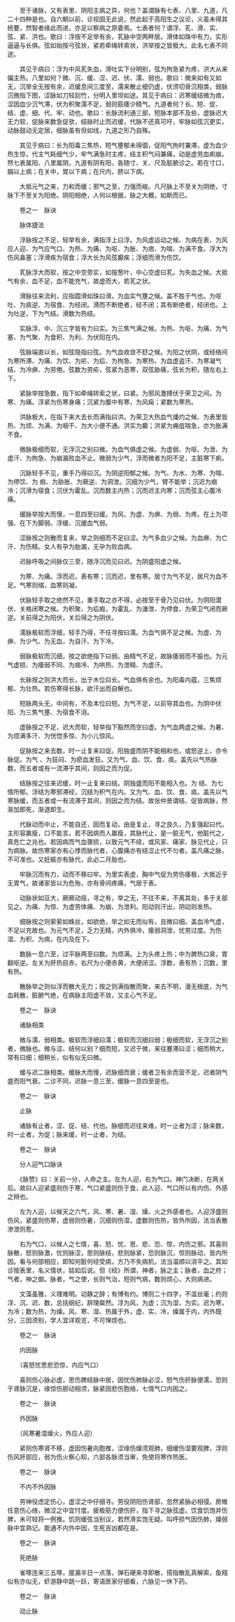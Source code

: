 <!-- { "loadSidebar": true } -->
　　至于诸脉，又有表里、阴阳主病之异，何也？盖谓脉有七表、八里、九道，凡二十四种是也。自六朝以前，诊视固无此说，然此起于高阳生之议论，义虽未得其统要，然智者缘此而进，亦足以察病之原委焉。七表者何？谓浮、芤、滑、实、弦、紧、洪也。歌曰：浮按不足举有余，芤脉中空两畔居。滑体如珠中有力，实形逼逼与长俱。弦如始按弓弦状，紧若牵绳转索状，洪举按之皆极大。此名七表不同途。

　　其见于病曰：浮为中风芤失血，滑吐实下分明别，弦为拘急紧为疼，洪大从来偏主热。八里如何？微、沉、缓、涩、迟、伏、濡、弱也。歌曰：微来如有又如无，沉举全无按有余，迟缓息间三度至，濡来散止细仍虚，伏须切骨沉相类，弱脉沉微指下图，涩脉如刀轻刮竹，分明入里坦如途。其见于病曰：迟寒缓结微为痞，涩因血少沉气滞，伏为积聚濡不足，弱则筋痿少精气。九道者何？长、短、促、结、虚、细、代、牢、动也。歌曰：长脉流利通三部，短脉本部不及些，虚脉迟大无力软，促脉来数急促欤，结脉时止而迟缓，代脉不还真可吁，牢脉如弦沉更实，动脉鼓动无定居，细脉虽有但如线，九道之形乃自殊。

　　其见于病曰：长为阳毒三焦热，短气壅郁未得倡，促阳气拘时兼滞，虚为血少热生惊，代主气耗细气少，牢气满急时主疼，结主积气闷兼痛，动是虚劳血痢崩。然七表属阳、八里属阴，九道有阴有阳，各随寸、关、尺及脏腑诊之。若在寸口，膈以上病；在关中，胃以下病；在尺内，脐以下病。

　　大抵元气之来，力和而缓；邪气之至，力强而峻。凡尺脉上不至关为阴绝，寸脉下不至关为阳绝。阴阳相绝，人何以根据，脉之大概，如斯而已。

　　卷之一　脉诀

　　脉体捷法

　　浮脉按之不足，轻举有余，满指浮上曰浮。为风虚运动之候、为病在表、为风应人迎、为气应气口、为热、为痛、为呕、为胀、为痞、为喘、为满不食。浮大为伤风鼻塞；浮滑疾为宿食；浮大长为风弦癫疾；浮细而滑为伤饮。

　　芤脉浮大而软，按之中空旁实，如按葱叶，中心空虚曰芤。为失血之候。大抵气有余，血不足，血不能充气，故虚而大，若芤之状。

　　滑脉往来流利，应指圆滑如珠曰滑。为血实气壅之候。盖不胜于气也。为呕吐、为痰逆、为宿食、为经闭。滑而不断绝者，经不闭；其有断绝者，经闭也。上为吐逆，下为气结。滑数为热结。

　　实脉浮、中、沉三字皆有力曰实。为三焦气满之候。为热、为呕、为痛、为气塞、为气聚、为食积、为利、为伏阳在内。

　　弦脉端直以长，如弦隐指曰弦。为气血收敛不舒之候。为阳之伏阴，或经络间为寒所滞、为痛、为饮、为疟、为疝、为拘急、为寒热、为血虚盗汗、为寒凝气结、为冷痹、为劳倦。弦数为劳疟，弦紧为恶寒，双弦胁痛，弦长为积，随左右上下。

　　紧脉举按急数，指下如牵绳转索之状，曰紧。为邪风激搏伏于荣卫之间。为寒、为痛。浮紧为伤寒身痛；沉紧为腹中有寒，为风痫；紧数为寒热。

　　洪脉极大，在指下来大去长而满指曰洪。为荣卫大热血气燔灼之候、为表里皆热、为烦、为满、为咽干、为大小便不通。洪实为癫；洪紧为痈疽喘急，亦为胀满不食。

　　微脉极细而软，无浮沉之别曰微。为血气俱虚之候。为虚弱、为呕、为泄、为虚汗、为拘急、为崩漏败血不止。微弱为少气，浮而微者为阳不足，主脏寒下痢。

　　沉脉轻手不见，重手乃得曰沉。为阴逆阳郁之候。为气、为水、为寒、为喘、为停饮、为 瘕、为胁胀、为厥逆、为洞泄。沉细为少气，臂不能举；沉迟为痼冷；沉滑为宿食；沉伏为霍乱。沉而数主内热；沉而迟主内寒；沉而弦主心腹冷痛。

　　缓脉举按大而慢，一息四至曰缓。为风、为虚、为痹、为弱、为疼。在上为项强、在下为脚弱。浮缓、沉缓血气弱。

　　涩脉按之则散而复来，举之则细而不足曰涩。为气多血少之候。为血痹、为亡汗、为伤精。女人有孕为胎漏，无孕为败血病。

　　迟脉呼吸之间脉仅三至，随浮沉而见曰迟。为阴盛阳虚之候。

　　为寒、为痛。浮而迟，表有寒；沉而迟，里有寒。居寸为气不足，居尺为血不足。气寒则缩，血寒则凝。

　　伏脉轻手取之绝然不见，重手取之亦不得，必按至于骨乃见曰伏。为阴阳潜伏、关格闭寒之候。为积聚、为疝瘕，为霍乱、为溏泄、为停食、为荣卫气闭而厥逆。关前得之为阳伏，关后得之为阴伏。

　　濡脉极软而浮细，轻手乃得，不任寻按曰濡。为血气俱不足之候。为虚、为痹、为少气、为无血，为自汗、为下冷。

　　弱脉极软而沉细，按之欲绝指下曰弱。由精气不足，故脉痿弱而不振也。为元气虚损、为痿弱不同、为痼冷、为哄热、为泄精、为虚汗。

　　长脉按之则洪大而长，出于木位曰长。气血俱有余也。为阳毒内蕴，三焦烦郁、为壮热。若伤寒得长脉，欲汗出而自解也。

　　短脉两头无，中间有，不及本位曰短。为气不足，以前导其血也。为阴中伏阳、为三焦气壅、为宿食不消。

　　虚脉按之不足，迟大而软，轻举指下豁然而空曰虚。为气血两虚之候。为暑、为烦满多汗、为恍惚多惊、为小儿惊风。

　　促脉按之来去数，时一止复来曰促。阳独盛而阴不能相和也，或怒逆上，亦令脉促。为气 、为狂闷、为瘀血发狂。又为气、血、饮、食、痰。盖先以气热脉数，而五者或有一流滞乎其间，则因之而为促。

　　结脉按之往来迟缓，时一止复来曰结。阴独盛而阳不能相入也。为 结、为七情所郁。浮结为寒邪滞经，沉结为积气在内。又为气、血、饮、食、痰。盖先以气寒脉缓，而五者或一有流滞于其间，则因之而为结。故张仲景谓结、促皆病脉，然渐加即死，渐退即生。

　　代脉动而中止，不能自还，因而复动，由是复止，寻之良久，乃复强起曰代。主形容羸瘦，口不能言。若不因病而人羸瘦，其脉代止，是一脏无气，他脏代之，真危亡之兆也。若因病而气血骤损，以致元气不续，或风家、痛家、脉见代止，只为病脉。故伤寒家亦有心悸而脉代者，心腹痛亦有结涩止代不匀者。盖凡痛之脉，不可准也。又妊娠亦有脉代，此必二月胎也。

　　牢脉沉而有力，动而不移曰牢。为里实表虚，胸中气促为劳伤痿极，大抵近乎无胃气，故诸家皆以为危殆，亦有骨间疼痛，气居于表。

　　动脉状如豆大，厥厥动摇，寻之有，举之无，不往不来，不离其处，多于关部见之。为痛、为惊、为虚劳体痛、为崩、为泄利。阳动则汗出，阴动则发热。

　　细脉按之则萦萦如蛛丝，如欲绝，举之如无而似有，且微曰细。盖血冷气虚，不足以充故也。为元气不足，乏力无精，内外俱冷，痿弱洞泄，忧劳过度。为伤湿、为积、为病，在内及在下。

　　数脉一息六至，过平脉两至曰数。为烦满。上为头疼上热；中为脾热口臭，胃翻呕逆。左关为肝热目赤，右尺为小便赤黄，大便闭涩。浮数，表有热；沉数，里有热。

　　散脉举之则似浮而散大无力；按之则满指散而聚，来去不明，漫无根底，为气血耗散，脏腑气绝，在病脉主阳虚不敛，又主心气不足。

　　卷之一　脉诀

　　诸脉相类

　　微与濡、弱相类。极软而浮细曰濡；极软而沉细曰弱；极细而软，无浮沉之别者，微脉也。微与涩、结何以别？细而短，又迟于微，来往蹇滞曰涩；细而稍大，常有曰细；细稍长，似有似无曰微。

　　缓与迟二脉相类。缓脉大而慢，迟脉细而衰；缓者卫有余而营不足，迟者阴气盛而阳气衰。二诊不同，迟脉一息三至，缓脉一息四至是也。

　　卷之一　脉诀

　　止脉

　　诸脉有止者，涩、促、结、代也。脉细而迟往来难，时一止者为涩；脉来数，时一止者，为促；脉来缓，时一止者，为结。

　　卷之一　脉诀

　　分人迎气口脉诀

　　《脉赞》曰：关前一分，人命之主。左为人迎，右为气口。神门决断，在两关后。故曰人迎紧盛则伤于寒，气口紧盛则伤于食，此人迎、气口所以有内伤、外感之辨也。

　　左为人迎，以候天之六气，风、寒、暑、湿、燥、火之外感者也。人迎浮盛则伤风，紧盛则伤寒，虚弱则伤暑，沉细则伤湿，虚数则伤热，皆外所因，法当表散渗泄则愈。

　　右为气口，以候人之七情，喜、怒、忧、思、悲、恐、惊，内伤之邪。其喜则脉散，怒则脉激，忧则脉涩，思则脉结，悲则脉紧，恐则脉沉，惊则脉动，皆内所因。看与何部相应，即知何脏何经受病，方乃不失病机，法当温顺以消平之。其如诊按表里，名义情状，姑如后说。但《经》所谓，神者，脉之主；脉者，血之府；气者，神之御。脉者，气之使，长则气治，短则气病，数则烦心，大则病进。

　　文藻虽雅，义理难明。动静之辞；有博有约。博则二十四字，不滥丝毫；约则浮、沉、迟、数，总括纲纪，辞理粲然。浮为风，为虚；沉为湿，为实。迟为寒，为冷；数为热，为燥。风、寒、湿、热属于外，虚、实、冷，燥属于内，内外既分，三因须别，学人宜详观览，不可惮烦也。

　　卷之一　脉诀

　　内因脉

　　（喜怒忧思悲恐惊，内应气口）

　　喜则伤心脉必虚，思伤脾结脉中居，因忧伤肺脉必涩，怒气伤肝脉便濡，恐则于肾脉沉是，缘惊伤胆动相须，脉紧因悲伤胞络，七情气口内因之。

　　卷之一　脉诀

　　外因脉

　　（风寒暑湿燥火，外应人迎）

　　紧则伤寒肾不移，虚因伤暑向胞推，涩缘伤燥须观肺，细缓伤湿要观脾，浮则伤风肝部应，弱为伤火察心知，六部各脉须当审，免使将寒作热医。

　　卷之一　脉诀

　　不内不外因脉

　　劳神役虑定伤心，虚涩之中仔细寻。劳役阴阳伤肾部，忽然紧脉必相侵。房帷任意伤心络，微涩之中宜忖度。疲极筋力便伤肝，指下寻之脉弦虚。饮食饥饱并伤脾，未可轻将一例推。饥则缓弦当别议，若然滑实饱无疑。叫呼损气因伤肺，燥弱脉中宜熟记。能通不内外中因，生死吉凶都在是。

　　卷之一　脉诀

　　死绝脉

　　雀啄连来三五啄，屋漏半日一点落，弹石硬来寻即散，搭指散乱真解索，鱼翔似有亦似无，虾游静中跳一跃，寄语医家仔细看，六脉见一休下药。

　　卷之一　脉诀

　　动止脉

